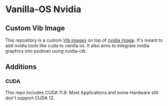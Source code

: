 # Vanilla-OS Nvidia

## Custom Vib Image

This repository is a custom [Vib images](https://github.com/Vanilla-OS/Vib) on top of [nvidia image](https://github.com/Vanilla-OS/nvidia-image). It's meant to add nvidia tools like cuda to vanilla os. It also aims to integrate nvidia graphics into podman using nvidia-ctk.

## Additions

### CUDA

This repo includes CUDA 11.8. Most Applications and some Hardware still don't support CUDA 12.
